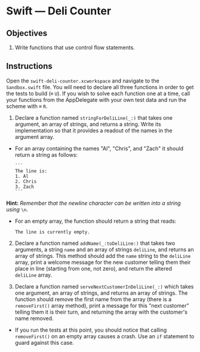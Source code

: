 # Swift — Deli Counter

## Objectives

1. Write functions that use control flow statements.

## Instructions

Open the `swift-deli-counter.xcworkspace` and navigate to the `Sandbox.swift` file. You will need to declare all three functions in order to get the tests to build (`⌘` `U`). If you wish to solve each function one at a time, call your functions from the AppDelegate with your own test data and run the scheme with `⌘` `R`.

1. Declare a function named `stringForDeliLine(_:)` that takes one argument, an array of strings, and returns a string. Write its implementation so that it provides a readout of the names in the argument array. 
  * For an array containing the names "Al", "Chris", and "Zach" it should return a string as follows:

        ```
        The line is:
        1. Al
        2. Chris
        3. Zach
        ```  
   **Hint:** *Remember that the newline character can be written into a string using* `\n`.
   * For an empty array, the function should return a string that reads:  

        ```
        The line is currently empty.
        ```

2. Declare a function named `addName(_:toDeliLine:)` that takes two arguments, a string `name` and an array of strings `deliLine`, and returns an array of strings. This method should add the `name` string to the `deliLine` array, print a welcome message for the new customer telling them their place in line (starting from one, not zero), and return the altered `deliLine` array.

3. Declare a function named `serveNextCustomerInDeliLine(_:)` which takes one argument, an array of strings, and returns an array of strings. The function should remove the first name from the array (there is a `removeFirst()` array method), print a message for this "next customer" telling them it is their turn, and returning the array with the customer's name removed.
  * If you run the tests at this point, you should notice that calling `removeFirst()` on an empty array causes a crash. Use an `if` statement to guard against this case.
